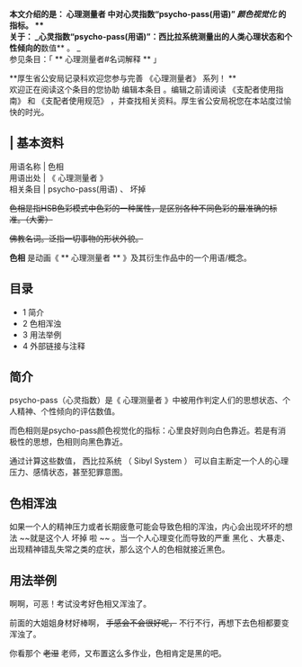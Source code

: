 **本文介绍的是： 心理测量者  中对心灵指数“psycho-pass(用语)” _颜色视觉化_ 的指标。 **  
关于： _心灵指数“psycho-pass(用语)”：西比拉系统测量出的人类心理状态和个性倾向的**数值** 。 _  
参见条目：「 ** 心理测量者#名词解释  ** 」

**厚生省公安局记录科欢迎您参与完善 《心理测量者》  系列！ **  
欢迎正在阅读这个条目的您协助  编辑本条目  。编辑之前请阅读  《支配者使用指南》  和  《支配者使用规范》
，并查找相关资料。厚生省公安局祝您在本站度过愉快的时光。

|  **基本资料**  
---  
用语名称  |  色相   
用语出处  |  《  心理测量者  》   
相关条目  |  psycho-pass(用语)  、  坏掉   
  
~~色相是指HSB色彩模式中色彩的一种属性，是区别各种不同色彩的最准确的标准。（大雾）~~

~~佛教名词。泛指一切事物的形状外貌。~~

**色相** 是动画《 ** 心理测量者  ** 》及其衍生作品中的一个用语/概念。

##  目录

  * 1  简介 
  * 2  色相浑浊 
  * 3  用法举例 
  * 4  外部链接与注释 

##  简介

psycho-pass（心灵指数）是《  心理测量者  》中被用作判定人们的思想状态、个人精神、个性倾向的评估数值。

而色相则是psycho-pass颜色视觉化的指标：心里良好则向白色靠近。若是有消极性的思想，色相则向黑色靠近。

通过计算这些数值，  西比拉系统  （  Sibyl System  ）  可以自主断定一个人的心理压力、感情状态，甚至犯罪意图。

##  色相浑浊

如果一个人的精神压力或者长期疲惫可能会导致色相的浑浊，内心会出现坏坏的想法 ~~就是这个人 坏掉  啦 ~~ 。当一个人心理变化而导致的严重  黑化
、大暴走、出现精神错乱失常之类的症状，那么这个人的色相就接近黑色。

##  用法举例

啊啊，可恶！考试没考好色相又浑浊了。

前面的大姐姐身材好棒啊， ~~手感会不会很好呢，~~ 不行不行，再想下去色相都要变浑浊了。

你看那个 ~~老湿~~ 老师，又布置这么多作业，色相肯定是黑的吧。